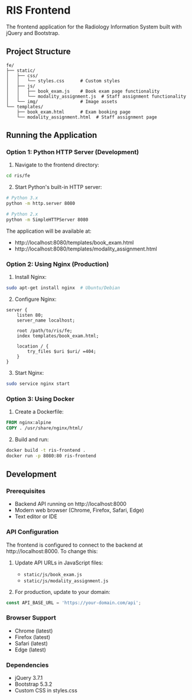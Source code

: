 # RIS Frontend

The frontend application for the Radiology Information System built with jQuery and Bootstrap.

## Project Structure

```
fe/
├── static/
│   ├── css/
│   │   └── styles.css      # Custom styles
│   ├── js/
│   │   ├── book_exam.js    # Book exam page functionality
│   │   └── modality_assignment.js  # Staff assignment functionality
│   └── img/                # Image assets
└── templates/
    ├── book_exam.html      # Exam booking page
    └── modality_assignment.html  # Staff assignment page
```

## Running the Application

### Option 1: Python HTTP Server (Development)

1. Navigate to the frontend directory:
```bash
cd ris/fe
```

2. Start Python's built-in HTTP server:
```bash
# Python 3.x
python -m http.server 8080

# Python 2.x
python -m SimpleHTTPServer 8080
```

The application will be available at:
- http://localhost:8080/templates/book_exam.html
- http://localhost:8080/templates/modality_assignment.html

### Option 2: Using Nginx (Production)

1. Install Nginx:
```bash
sudo apt-get install nginx  # Ubuntu/Debian
```

2. Configure Nginx:
```nginx
server {
    listen 80;
    server_name localhost;

    root /path/to/ris/fe;
    index templates/book_exam.html;

    location / {
        try_files $uri $uri/ =404;
    }
}
```

3. Start Nginx:
```bash
sudo service nginx start
```

### Option 3: Using Docker

1. Create a Dockerfile:
```dockerfile
FROM nginx:alpine
COPY . /usr/share/nginx/html/
```

2. Build and run:
```bash
docker build -t ris-frontend .
docker run -p 8080:80 ris-frontend
```

## Development

### Prerequisites
- Backend API running on http://localhost:8000
- Modern web browser (Chrome, Firefox, Safari, Edge)
- Text editor or IDE

### API Configuration

The frontend is configured to connect to the backend at http://localhost:8000. To change this:

1. Update API URLs in JavaScript files:
   - `static/js/book_exam.js`
   - `static/js/modality_assignment.js`

2. For production, update to your domain:
```javascript
const API_BASE_URL = 'https://your-domain.com/api';
```

### Browser Support

- Chrome (latest)
- Firefox (latest)
- Safari (latest)
- Edge (latest)

### Dependencies

- jQuery 3.7.1
- Bootstrap 5.3.2
- Custom CSS in styles.css